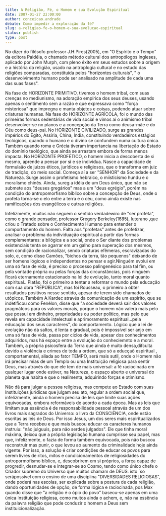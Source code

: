 ```yaml
---
title: A Religião, Fé, o Homem e sua Evolução Espiritual
date: 2007-01-27 22:00:00
author: conceicao.andrade
debate: Como impedir a exploração da fé?
slug: a-religiao-fe-o-homem-e-sua-evolucao-espiritual
status: publish 
type: post
---
```


No dizer do filósofo professor J.H.Pires(2005), em "O Espírito e o Tempo" da editora Paidéia, o chamado método cultural dos antropólogos ingleses, aplicado por John Murph, com pleno êxito em seus estudos sobre a origem e a história da religião, usado na antroplogia cultural e no estudo das religiões comparadas, constituída pelos "horizontes culturais", " o desenvolvimento humano pode ser analisado na amplitude de cada uma das suas fases".  

Na fase do HORIZONTE PRIMITIVO, tivemos o homem tribal, com suas crenças no mediunismo, na adoração empírica dos seus deuses, usando apenas o sentimento sem a razão e que expressava como "força misteriosa" que impregna e manta objetos e coisas, podendo atuar sobre criaturas humanas. Na fase do HORIZONTE AGRÍCOLA, foi o mundo das primeiras formas sedentárias de vida social e vimos aí o animismo tribal desenvolver-se no planos e a concepção da Terra como deusa-mãe e do Céu como deus-pai. No HORIZONTE CIVILIZADO, surge as grandes impérios do Egito, Assíria, China, Ìndia, constituindo verdadeiros estágios teológicos, quando o humano e o divino se confundem numa cultura única. Também quando roma e Grécia tiveram importancia na libertação do Estado do domínio teológico, que ainda se arrastam embora de forma menos impacta. No HORIZONTE PROFÉTICO, o homem inicia a descoberta de si mesmo, aprende a pensar por si e se individua. Nasce a capacidade de formulaão de juizos éticos, jurídicos e religiosos, que o transforma em juiz de tradição, do meio social. Começa aí a ser "SENHOR" da Sociedade e da Natureza. Surge assim o profetismo hebraico, o miisticismo hundu e o moralismo chinês. Ainda, sureg a idéia de um Deus único, que não se submete aos "deuses gregários" mas a um "deus egrégio", porém na condição do antropomorfismo bíblico sobre a concepção de Deus, onde o profeta torna-se o elo entre a terra e o céu, como ainda existe nas ramificações dos evangélicos e outras religiões.   

Infelizmente, muitos não seguem o sentido verdadewiro de "ser profeta", como o grande pensador, professor Gregory Berkeley(1685), luterano ,que criou o Tratado sobre o Conhecimento Humano para entender o comportamento do homem. Falta aos "profetas" antes de profetizar, analisar o problema da individuação espiritual a partir das formas complementares: a bilógica e a social, onde o Ser diante dos problemas existenciais tenta se agarrar em um galho para superação dos mesmos, sem condição de racionalizar, sendo criaturas efêmeras, escravizadas do solo, e, como disse Camões, "bichos da terra, tão pequenos" deixando de ser homens lógicos e independentes no pensar e agir.Ninguém evolui em uma só fase de vida, é preciso o processo palingenésico para tal fim, ou pela vontade própria ou pelas forças das circunstâncias, pois ninguém ficará eternamente estacionado na lei de evolução, tanto moral quanto espiritual.. Platão, foi o primeiro a tentar a reformar o mundo pela educação com sua obra "REPÚBLICA", mas foi Rousseau, o primeiro a obter resultados positivos nesse sentido, apesar de terem sido chamados de utópicos. Também A.Kardec através da comunicação de um espírito, que se indetificou como Fenélon, disse que "a sociedade deverá sair dos valores pragmátcos para os valores morais, porque o homem não valerá mais pelo que possui em dinheiro, propriedades ou poder político, mas pelo que revela em capacidade intelectual e aprimoramento espiritual...pela educação dos seus caracteres", do comportamento. Lógico que a lei de evolução não dá saltos, é lenta e gradual, pois é impossível ser anjo em uma só fase de vida, passa por ciclos de vida, apesar dos conhecimentos adquiridos, mas há espaço entre a evolução do conheciemnto e a moral. Também, a própria psicosfera da Terra que ainda é muito densa,difculta devido a violência e crimes de toda a ordem, que só a educçaõ espiritual , comportamental, aliada ao fator TEMPO, será mais sutil, onde o Homem não irá precisar mias de um Templo ou uma Instituição religiosa para sentir Deus, mas através do que ele tem de mais universal: a fé raciocinada em qualquer lugar onde estiver, na Natureza, o espaço aberto e universal do planeta que habita e que o realimenta, adquirindo forças e otimismo.  

Não dá para julgar a pessoa religiosa, mas compete ao Estado com suas Instituições jurídicas que julgam seu ato, regular a ordem social que, infelizmente, ainda o homem precisa de leis que limite suas ações equivocadas, embora reformáveis de acordo a cada época. Mas as leis que limitam sua essência é de responsabilidade pessoal através de um dos livros mais sagrados do Universo: o livro da CONSCIÊNCIA, onde estão escritas as leis de Deus. Por isso Jesus, um dos seres mais espiritualizados que a Terra recebeu e que mais buscou educar os caracteres humanos instruiu: "não julguuis, para não serdes julgados". Ele que tinha moral máxima, deixou que a própria legislação humana cumprisse seu papel, mas que, infelizmente, o fazia de forma também equivocada, pois não buscou reconstruir mas punir, o que levou ao aumento da criminalidade hoje ainda vigente. Por isso, a solução é criar condições de educar os povos para serem livres de ritos, mitos e condicionamentos de religiosidades do antropormofismo bíblico, e, descobrirem em si próprios, a força capaz de progredir, desnudar-se e integrar-se ao Cosmo, tendo como único chefe o Criador supremo do Universo que muitos chamam de DEUS. isto ´so serápossível com o ensino de uma disciplina "DIVERSIDADES RELIGIOSAS", onde poderá nas escolas, ser explicada sobre a postura de cada religião, dando oportunidades de opção, de forma lógica e raciocinada, pos Max quando disse que "a religião é o ópio do povo" baseou-se apenas em uma única Instituição religiosa, como muitos ainda o achem, e, não na essência da palavra religião que pode conduzir o homem a Deus sem instituicionalização.
